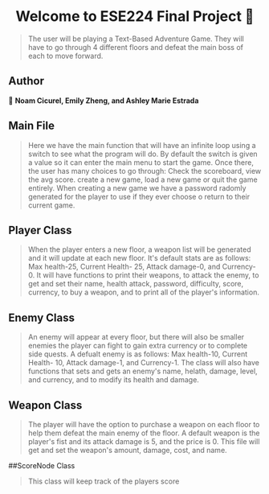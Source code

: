 <h1 align="center">Welcome to ESE224 Final Project 👋</h1>
<p>
</p>

> The user will be playing a Text-Based Adventure Game. They will have to go through 4 different floors and defeat the main boss of each to move forward.

## Author

👤 **Noam Cicurel, Emily Zheng, and Ashley Marie Estrada**


## Main File

>Here we have the main function that will have an infinite loop using a switch to see what the program will do. By default the switch is given a value so it can enter the main menu to start the game. Once there, the user has many choices to go through: Check the scoreboard, view the avg score. create a new game, load a new game or quit the game entirely. When creating a new game we have a password radomly generated for the player to use if they ever choose o return to their current game.

## Player Class

> When the player enters a new floor, a weapon list will be generated and it will update at each new floor. It's default stats are as follows: Max health-25, Current Health- 25, Attack damage-0, and Currency-0. It will have functions to print their weapons, to attack the enemy, to get and set their name, health attack, password, difficulty, score, currency, to buy a weapon, and to print all of the player's information.

## Enemy Class

> An enemy will appear at every floor, but there will also be smaller enemies the player can fight to gain extra currency or to complete side quests. A defualt enemy is as follows: Max health-10, Current Health- 10, Attack damage-1, and Currency-1. The class will also have functions that sets and gets an enemy's name, helath, damage, level, and currency, and to modify its health and damage.

## Weapon Class
> The player will have the option to purchase a weapon on each floor to help them defeat the main enemy of the floor. A default weapon is the player's fist and its attack damage is 5, and the price is 0. This file will get and set the weapon's amount, damage, cost, and name.

##ScoreNode Class
> This class will keep track of the players score 
